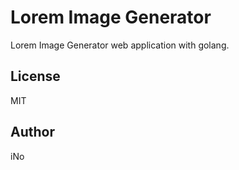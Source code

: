 # Lorem Image Generator

Lorem Image Generator web application with golang.

## License

MIT

## Author

iNo
